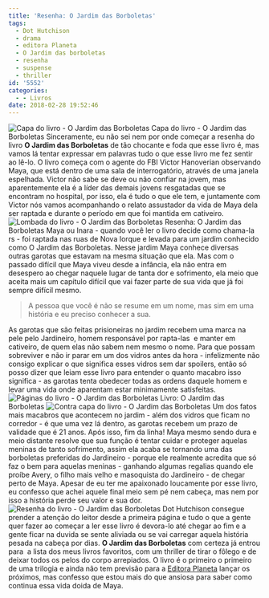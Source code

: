 ```yaml
---
title: 'Resenha: O Jardim das Borboletas'
tags:
  - Dot Hutchison
  - drama
  - editora Planeta
  - O Jardim das borboletas
  - resenha
  - suspense
  - thriller
id: '5552'
categories:
  - - Livros
date: 2018-02-28 19:52:46
---
```


![Capa do livro  - O Jardim das Borboletas ](http://natalia.blog.br/wp-content/uploads/2018/02/capa-livro-o-jardim-das-borboletas.jpg "Capa do livro  - O Jardim das Borboletas ") Capa do livro - O Jardim das Borboletas Sinceramente, eu não sei nem por onde começar a resenha do livro **O Jardim das Borboletas** de tão chocante e foda que esse livro é, mas vamos lá tentar expressar em palavras tudo o que esse livro me fez sentir ao lê-lo. O livro começa com o agente do FBI Victor Hanoverian observando Maya, que está dentro de uma sala de interrogatório, através de uma janela espelhada. Victor não sabe se deve ou não confiar na jovem, mas aparentemente ela é a líder das demais jovens resgatadas que se encontram no hospital, por isso, ela é tudo o que ele tem, e juntamente com Victor nós vamos acompanhando o relato assustador da vida de Maya dela ser raptada e durante o período em que foi mantida em cativeiro. ![Lombada do livro - O Jardim das Borboletas](http://natalia.blog.br/wp-content/uploads/2018/02/lombada-livro-o-jardim-das-borboletas.jpg "Lombada do livro - O Jardim das Borboletas") Resenha: O Jardim das Borboletas Maya ou Inara - quando você ler o livro decide como chama-la rs - foi raptada nas ruas de Nova Iorque e levada para um jardim conhecido como O Jardim das Borboletas. Nesse jardim Maya conhece diversas outras garotas que estavam na mesma situação que ela. Mas com o passado difícil que Maya viveu desde a infância, ela não entra em desespero ao chegar naquele lugar de tanta dor e sofrimento, ela meio que aceita mais um capítulo difícil que vai fazer parte de sua vida que já foi sempre difícil mesmo.

> A pessoa que você é não se resume em um nome, mas sim em uma história e eu preciso conhecer a sua.

As garotas que são feitas prisioneiras no jardim recebem uma marca na pele pelo Jardineiro, homem responsável por rapta-las  e manter em cativeiro, de quem elas não sabem nem mesmo o nome. Para que possam sobreviver e não ir parar em um dos vidros antes da hora - infelizmente não consigo explicar o que significa esses vidros sem dar spoilers, então só posso dizer que leiam esse livro para entender o quanto macabro isso significa - as garotas tenta obedecer todas as ordens daquele homem e levar uma vida onde aparentam estar minimamente satisfeitas. ![Páginas do livro - O Jardim das Borboletas](http://natalia.blog.br/wp-content/uploads/2018/02/resumo-o-jardim-das-borboletas.jpg "Páginas do livro - O Jardim das Borboletas") Livro: O Jardim das Borboletas ![Contra capa do livro - O Jardim das Borboletas](http://natalia.blog.br/wp-content/uploads/2018/02/contra-capa-livro-o-jardim-das-borboletas.jpg "Contra capa do livro - O Jardim das Borboletas") Um dos fatos mais macabros que acontecem no jardim - além dos vidros que ficam no corredor - é que uma vez lá dentro, as garotas recebem um prazo de validade que é 21 anos. Após isso, fim da linha! Maya mesmo sendo dura e meio distante resolve que sua função é tentar cuidar e proteger aquelas meninas de tanto sofrimento, assim ela acaba se tornando uma das borboletas preferidas do Jardineiro - porque ele realmente acredita que só faz o bem para aquelas meninas - ganhando algumas regalias quando ele proíbe Avery, o filho mais velho e masoquista do Jardineiro - de chegar perto de Maya. Apesar de eu ter me apaixonado loucamente por esse livro, eu confesso que achei aquele final meio sem pé nem cabeça, mas nem por isso a história perde seu valor e sua dor. ![Resenha do livro - O Jardim das Borboletas](http://natalia.blog.br/wp-content/uploads/2018/02/resenha-livro-o-jardim-das-borboletas.jpg "Resenha do livro - O Jardim das Borboletas") Dot Hutchison consegue prender a atenção do leitor desde a primeira página e tudo o que a gente quer fazer ao começar a ler esse livro é devora-lo até chegar ao fim e a gente ficar na duvida se sente aliviada ou se vai carregar aquela história pesada na cabeça por dias. **O Jardim das Borboletas** com certeza já entrou para  a lista dos meus livros favoritos, com um thriller de tirar o fôlego e de deixar todos os pelos do corpo arrepiados. O livro é o primeiro o primeiro de uma trilogia e ainda não tem previsão para a [Editora Planeta](https://www.planetadelivros.com.br/livro-o-jardim-das-borboletas/264000) lançar os próximos, mas confesso que estou mais do que ansiosa para saber como continua essa vida doida de Maya.